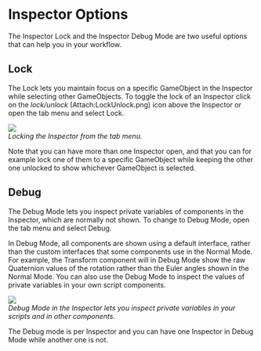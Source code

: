 Inspector Options
=================


The Inspector Lock and the Inspector Debug Mode are two useful options that can help you in your workflow.  

Lock
----

The Lock lets you maintain focus on a specific GameObject in the Inspector while selecting other GameObjects. To toggle the lock of an Inspector click on the _lock/unlock_ (Attach:LockUnlock.png) icon above the Inspector or open the tab menu and select <span class=menu>Lock</span>.

![](http://docwiki.hq.unity3d.com/uploads/Main/LockUnlockInspector.png)  
_Locking the Inspector from the tab menu._

Note that you can have more than one Inspector open, and that you can for example lock one of them to a specific GameObject while keeping the other one unlocked to show whichever GameObject is selected.

Debug
-----

The Debug Mode lets you inspect private variables of components in the Inspector, which are normally not shown. To change to Debug Mode, open the tab menu and select <span class=menu>Debug</span>.

In Debug Mode, all components are shown using a default interface, rather than the custom interfaces that some components use in the Normal Mode. For example, the Transform component will in Debug Mode show the raw Quaternion values of the rotation rather than the Euler angles shown in the Normal Mode. You can also use the Debug Mode to inspect the values of private variables in your own script components.

![](http://docwiki.hq.unity3d.com/uploads/Main/DebugModeInspector.png)  
_Debug Mode in the Inspector lets you inspect private variables in your scripts and in other components._

The Debug mode is per Inspector and you can have one Inspector in Debug Mode while another one is not.
